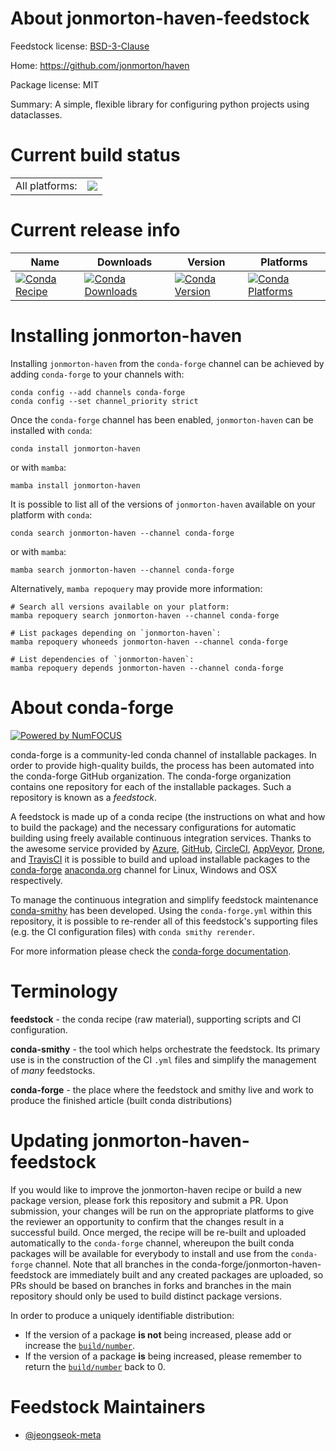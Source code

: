 About jonmorton-haven-feedstock
===============================

Feedstock license: [BSD-3-Clause](https://github.com/conda-forge/jonmorton-haven-feedstock/blob/main/LICENSE.txt)

Home: https://github.com/jonmorton/haven

Package license: MIT

Summary: A simple, flexible library for configuring python projects using dataclasses.

Current build status
====================


<table><tr><td>All platforms:</td>
    <td>
      <a href="https://dev.azure.com/conda-forge/feedstock-builds/_build/latest?definitionId=25273&branchName=main">
        <img src="https://dev.azure.com/conda-forge/feedstock-builds/_apis/build/status/jonmorton-haven-feedstock?branchName=main">
      </a>
    </td>
  </tr>
</table>

Current release info
====================

| Name | Downloads | Version | Platforms |
| --- | --- | --- | --- |
| [![Conda Recipe](https://img.shields.io/badge/recipe-jonmorton--haven-green.svg)](https://anaconda.org/conda-forge/jonmorton-haven) | [![Conda Downloads](https://img.shields.io/conda/dn/conda-forge/jonmorton-haven.svg)](https://anaconda.org/conda-forge/jonmorton-haven) | [![Conda Version](https://img.shields.io/conda/vn/conda-forge/jonmorton-haven.svg)](https://anaconda.org/conda-forge/jonmorton-haven) | [![Conda Platforms](https://img.shields.io/conda/pn/conda-forge/jonmorton-haven.svg)](https://anaconda.org/conda-forge/jonmorton-haven) |

Installing jonmorton-haven
==========================

Installing `jonmorton-haven` from the `conda-forge` channel can be achieved by adding `conda-forge` to your channels with:

```
conda config --add channels conda-forge
conda config --set channel_priority strict
```

Once the `conda-forge` channel has been enabled, `jonmorton-haven` can be installed with `conda`:

```
conda install jonmorton-haven
```

or with `mamba`:

```
mamba install jonmorton-haven
```

It is possible to list all of the versions of `jonmorton-haven` available on your platform with `conda`:

```
conda search jonmorton-haven --channel conda-forge
```

or with `mamba`:

```
mamba search jonmorton-haven --channel conda-forge
```

Alternatively, `mamba repoquery` may provide more information:

```
# Search all versions available on your platform:
mamba repoquery search jonmorton-haven --channel conda-forge

# List packages depending on `jonmorton-haven`:
mamba repoquery whoneeds jonmorton-haven --channel conda-forge

# List dependencies of `jonmorton-haven`:
mamba repoquery depends jonmorton-haven --channel conda-forge
```


About conda-forge
=================

[![Powered by
NumFOCUS](https://img.shields.io/badge/powered%20by-NumFOCUS-orange.svg?style=flat&colorA=E1523D&colorB=007D8A)](https://numfocus.org)

conda-forge is a community-led conda channel of installable packages.
In order to provide high-quality builds, the process has been automated into the
conda-forge GitHub organization. The conda-forge organization contains one repository
for each of the installable packages. Such a repository is known as a *feedstock*.

A feedstock is made up of a conda recipe (the instructions on what and how to build
the package) and the necessary configurations for automatic building using freely
available continuous integration services. Thanks to the awesome service provided by
[Azure](https://azure.microsoft.com/en-us/services/devops/), [GitHub](https://github.com/),
[CircleCI](https://circleci.com/), [AppVeyor](https://www.appveyor.com/),
[Drone](https://cloud.drone.io/welcome), and [TravisCI](https://travis-ci.com/)
it is possible to build and upload installable packages to the
[conda-forge](https://anaconda.org/conda-forge) [anaconda.org](https://anaconda.org/)
channel for Linux, Windows and OSX respectively.

To manage the continuous integration and simplify feedstock maintenance
[conda-smithy](https://github.com/conda-forge/conda-smithy) has been developed.
Using the ``conda-forge.yml`` within this repository, it is possible to re-render all of
this feedstock's supporting files (e.g. the CI configuration files) with ``conda smithy rerender``.

For more information please check the [conda-forge documentation](https://conda-forge.org/docs/).

Terminology
===========

**feedstock** - the conda recipe (raw material), supporting scripts and CI configuration.

**conda-smithy** - the tool which helps orchestrate the feedstock.
                   Its primary use is in the construction of the CI ``.yml`` files
                   and simplify the management of *many* feedstocks.

**conda-forge** - the place where the feedstock and smithy live and work to
                  produce the finished article (built conda distributions)


Updating jonmorton-haven-feedstock
==================================

If you would like to improve the jonmorton-haven recipe or build a new
package version, please fork this repository and submit a PR. Upon submission,
your changes will be run on the appropriate platforms to give the reviewer an
opportunity to confirm that the changes result in a successful build. Once
merged, the recipe will be re-built and uploaded automatically to the
`conda-forge` channel, whereupon the built conda packages will be available for
everybody to install and use from the `conda-forge` channel.
Note that all branches in the conda-forge/jonmorton-haven-feedstock are
immediately built and any created packages are uploaded, so PRs should be based
on branches in forks and branches in the main repository should only be used to
build distinct package versions.

In order to produce a uniquely identifiable distribution:
 * If the version of a package **is not** being increased, please add or increase
   the [``build/number``](https://docs.conda.io/projects/conda-build/en/latest/resources/define-metadata.html#build-number-and-string).
 * If the version of a package **is** being increased, please remember to return
   the [``build/number``](https://docs.conda.io/projects/conda-build/en/latest/resources/define-metadata.html#build-number-and-string)
   back to 0.

Feedstock Maintainers
=====================

* [@jeongseok-meta](https://github.com/jeongseok-meta/)

